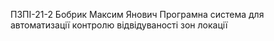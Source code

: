 ПЗПІ-21-2
Бобрик Максим Янович
Програмна система для автоматизації контролю відвідуваності зон локації
